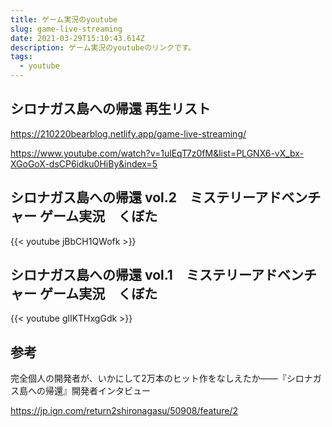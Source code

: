 ```yaml
---
title: ゲーム実況のyoutube
slug: game-live-streaming
date: 2021-03-29T15:10:43.614Z
description: ゲーム実況のyoutubeのリンクです。
tags:
  - youtube
---
```

## シロナガス島への帰還 再生リスト

<https://210220bearblog.netlify.app/game-live-streaming/>

<https://www.youtube.com/watch?v=1ulEqT7z0fM&list=PLGNX6-vX_bx-XGoGoX-dsCP6idku0HiBy&index=5>

## シロナガス島への帰還 vol.2　ミステリーアドベンチャー ゲーム実況　くぼた

{{< youtube jBbCH1QWofk >}}

## シロナガス島への帰還 vol.1　ミステリーアドベンチャー ゲーム実況　くぼた

{{< youtube glIKTHxgGdk >}}

## 参考

完全個人の開発者が、いかにして2万本のヒット作をなしえたか――『シロナガス島への帰還』開発者インタビュー

<https://jp.ign.com/return2shironagasu/50908/feature/2>